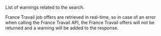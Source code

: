List of warnings related to the search.

France Travail job offers are retrieved in real-time, so in case of an error when calling the France Travail API, the France Travail offers will not be returned and a warning will be added to the response.
